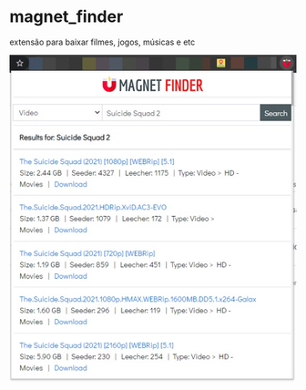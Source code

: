 # magnet_finder
extensão para baixar filmes, jogos, músicas e etc

<img src="https://github.com/herbertizidro/magnet_finder/blob/master/print-magnet-finder.jpg">
